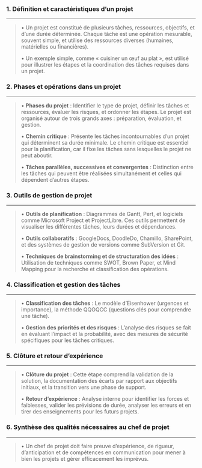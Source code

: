  


### **1. Définition et caractéristiques d’un projet**

---
>  • Un projet est constitué de plusieurs tâches, ressources, objectifs, et d’une durée déterminée. Chaque tâche est une opération mesurable, souvent simple, et utilise des ressources diverses (humaines, matérielles ou financières).
>  
>  • Un exemple simple, comme « cuisiner un œuf au plat », est utilisé pour illustrer les étapes et la coordination des tâches requises dans un projet.
>  

### **2. Phases et opérations dans un projet**

---
>  • **Phases du projet** : Identifier le type de projet, définir les tâches et ressources, évaluer les risques, et ordonner les étapes. Le projet est organisé autour de trois grands axes : préparation, évaluation, et gestion.
>  
>  • **Chemin critique** : Présente les tâches incontournables d’un projet qui déterminent sa durée minimale. Le chemin critique est essentiel pour la planification, car il fixe les tâches sans lesquelles le projet ne peut aboutir.
>  
>  • **Tâches parallèles, successives et convergentes** : Distinction entre les tâches qui peuvent être réalisées simultanément et celles qui dépendent d’autres étapes.
>  

### **3. Outils de gestion de projet**

---
>• **Outils de planification** : Diagrammes de Gantt, Pert, et logiciels comme Microsoft Project et ProjectLibre. Ces outils permettent de visualiser les différentes tâches, leurs durées et dépendances.
>
> • **Outils collaboratifs** : GoogleDocs, DoodleDo, Chamillo, SharePoint, et des systèmes de gestion de versions comme SubVersion et Git.
> 
>  • **Techniques de brainstorming et de structuration des idées** : Utilisation de techniques comme SWOT, Brown Paper, et Mind Mapping pour la recherche et classification des opérations.
>  

### **4. Classification et gestion des tâches**

---
> • **Classification des tâches** : Le modèle d’Eisenhower (urgences et importance), la méthode QQOQCC (questions clés pour comprendre une tâche).
>  
>  • **Gestion des priorités et des risques** : L’analyse des risques se fait en évaluant l’impact et la probabilité, avec des mesures de sécurité spécifiques pour les tâches critiques.
>  

### **5. Clôture et retour d’expérience**

--- 
> • **Clôture du projet** : Cette étape comprend la validation de la solution, la documentation des écarts par rapport aux objectifs initiaux, et la transition vers une phase de support.
> 
> • **Retour d’expérience** : Analyse interne pour identifier les forces et faiblesses, valider les prévisions de durée, analyser les erreurs et en tirer des enseignements pour les futurs projets.

### **6. Synthèse des qualités nécessaires au chef de projet**

---
> • Un chef de projet doit faire preuve d’expérience, de rigueur, d’anticipation et de compétences en communication pour mener à bien les projets et gérer efficacement les imprévus.

  

